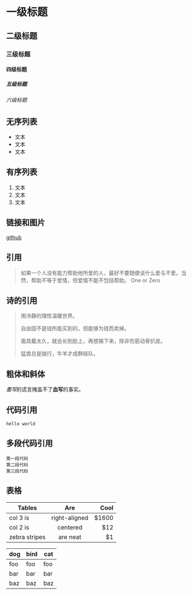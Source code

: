# 一级标题
## 二级标题
### 三级标题
#### 四级标题
##### 五级标题
###### 六级标题

## 无序列表
- 文本
- 文本
- 文本

## 有序列表
1. 文本
2. 文本
3. 文本

## 链接和图片
[github](https://github.com)

## 引用
> 如果一个人没有能力帮助他所爱的人，最好不要随便谈什么爱与不爱。当然，帮助不等于爱情，但爱情不能不包括帮助。
One or Zero

## 诗的引用
> 用冷静的理性温暖世界。
> 
> 自由固不是钱所能买到的，但能够为钱而卖掉。
> 
> 面具戴太久，就会长到脸上，再想揭下来，除非伤筋动骨扒皮。
> 
> 猛兽总是独行，牛羊才成群结队。

## 粗体和斜体
*墨写*的谎言掩盖不了**血写**的事实。

## 代码引用
`hello world`

## 多段代码引用
```
第一段代码
第二段代码
第三段代码
```

## 表格
| Tables        | Are           | Cool  |
| ------------- |:-------------:| -----:|
| col 3 is      | right-aligned | $1600 |
| col 2 is      | centered      | $12   |
| zebra stripes | are neat      |    $1 |

dog | bird | cat
----|------|----
foo | foo  | foo
bar | bar  | bar
baz | baz  | baz




